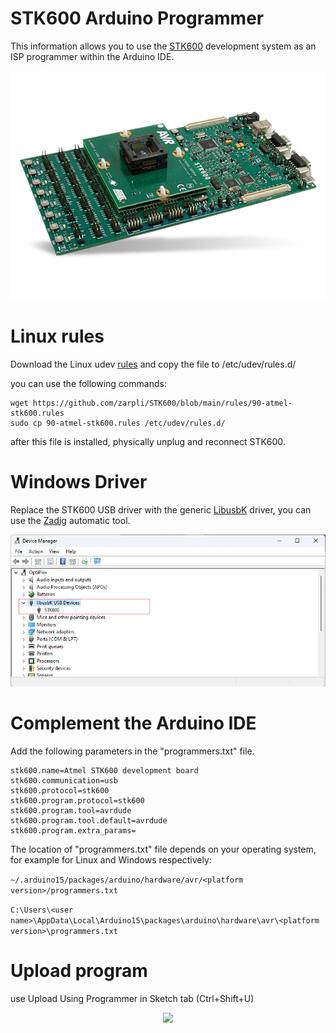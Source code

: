 # STK600 Arduino Programmer

This information allows you to use the [STK600](https://ww1.microchip.com/downloads/aemDocuments/documents/MCU08/ProductDocuments/UserGuides/STK600-AVR-Flash-MCU-Starter-Kit-Users-Guide-DS40001904.pdf) development system as an ISP programmer within the Arduino IDE.
<p align="center"><img src=/images/STK600.webp></p>

# Linux rules

Download the Linux udev [rules](rules/90-atmel-stk600.rules) and copy the file to /etc/udev/rules.d/ 

you can use the following commands:

```
wget https://github.com/zarpli/STK600/blob/main/rules/90-atmel-stk600.rules
sudo cp 90-atmel-stk600.rules /etc/udev/rules.d/
```

after this file is installed, physically unplug and reconnect STK600.

# Windows Driver

Replace the STK600 USB driver with the generic [LibusbK](https://libusbk.sourceforge.net/UsbK3/) driver, you can use the [Zadig](https://zadig.akeo.ie/) automatic tool.

<p align="center"><img src=/images/device_manager.png></p>

# Complement the Arduino IDE

Add the following parameters in the "programmers.txt" file.

```
stk600.name=Atmel STK600 development board
stk600.communication=usb
stk600.protocol=stk600
stk600.program.protocol=stk600
stk600.program.tool=avrdude
stk600.program.tool.default=avrdude
stk600.program.extra_params=
```

The location of "programmers.txt" file depends on your operating system, for example for Linux and Windows respectively:

```~/.arduino15/packages/arduino/hardware/avr/<platform version>/programmers.txt```

```C:\Users\<user name>\AppData\Local\Arduino15\packages\arduino\hardware\avr\<platform version>\programmers.txt```

# Upload program

use Upload Using Programmer in Sketch tab (Ctrl+Shift+U)

<p align="center"><img src=/images/upload.png></p>
